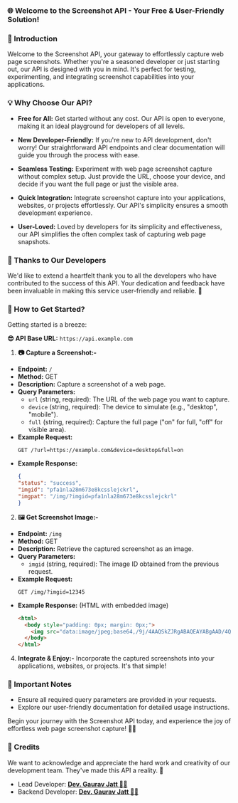 #
### 🌐 Welcome to the Screenshot API - Your Free & User-Friendly Solution!

### 🚀 Introduction
Welcome to the Screenshot API, your gateway to effortlessly capture web page screenshots. Whether you're a seasoned developer or just starting out, our API is designed with you in mind. It's perfect for testing, experimenting, and integrating screenshot capabilities into your applications.

### 💡 Why Choose Our API?
- **Free for All:** Get started without any cost. Our API is open to everyone, making it an ideal playground for developers of all levels.

- **New Developer-Friendly:** If you're new to API development, don't worry! Our straightforward API endpoints and clear documentation will guide you through the process with ease.

- **Seamless Testing:** Experiment with web page screenshot capture without complex setup. Just provide the URL, choose your device, and decide if you want the full page or just the visible area.

- **Quick Integration:** Integrate screenshot capture into your applications, websites, or projects effortlessly. Our API's simplicity ensures a smooth development experience.

- **User-Loved:** Loved by developers for its simplicity and effectiveness, our API simplifies the often complex task of capturing web page snapshots.

### 🙏 Thanks to Our Developers
We'd like to extend a heartfelt thank you to all the developers who have contributed to the success of this API. Your dedication and feedback have been invaluable in making this service user-friendly and reliable. 🌟

### 📝 How to Get Started?
Getting started is a breeze:

 **😎 API Base URL:** `https://api.example.com`

1. **📷 Capture a Screenshot:-**
- **Endpoint:** `/`
- **Method:** GET
- **Description:** Capture a screenshot of a web page.
- **Query Parameters:**
  - `url` (string, required): The URL of the web page you want to capture.
  - `device` (string, required): The device to simulate (e.g., "desktop", "mobile").
  - `full` (string, required): Capture the full page ("on" for full, "off" for visible area).
- **Example Request:**
  ```
  GET /?url=https://example.com&device=desktop&full=on
  ```
- **Example Response:**
  ```json
  {
  "status": "success",
  "imgid": "pfa1nla28m673e8kcsslejckrl",
  "imgpat": "/img/?imgid=pfa1nla28m673e8kcsslejckrl"
  }
  ```
2. **🖼️ Get Screenshot Image:-**
- **Endpoint:** `/img`
- **Method:** GET
- **Description:** Retrieve the captured screenshot as an image.
- **Query Parameters:**
  - `imgid` (string, required): The image ID obtained from the previous request.
- **Example Request:**
  ```
  GET /img/?imgid=12345
  ```
- **Example Response:** (HTML with embedded image)
  ```html
  <html>
    <body style="padding: 0px; margin: 0px;">
      <img src="data:image/jpeg;base64,/9j/4AAQSkZJRgABAQEAYABgAAD/4Q3zaHR0cDovL25zLmFkb2JlLmNvbS94YXAvMS4wLwA8P3hwYWNrZXQgYmVnaW49Iu+7vyIgaWQ9Ilc1TTBNcENlaGlIenJlU3pOVGN6a2M5ZCI/PiA8eDp4bXBtZXRhIHhtbG5zOng9ImFkb2JlOm5zOm1ldGEvIj48eDp4bXBtZXRhIHhtbG5zOnN0cmVhbWluZz0ieH..."/>
    </body>
  </html>
  ```

4. **Integrate & Enjoy:-** Incorporate the captured screenshots into your applications, websites, or projects. It's that simple!

### 📢 Important Notes
- Ensure all required query parameters are provided in your requests.
- Explore our user-friendly documentation for detailed usage instructions.

Begin your journey with the Screenshot API today, and experience the joy of effortless web page screenshot capture! 📸✨
### 🎉 Credits
We want to acknowledge and appreciate the hard work and creativity of our development team. They've made this API a reality. 🙌

- Lead Developer:  [**Dev. Gaurav Jatt 👨‍💻**](https://github.com/devgauravjatt)
- Backend Developer: [**Dev. Gaurav Jatt 👨‍💻**](https://github.com/devgauravjatt)
#